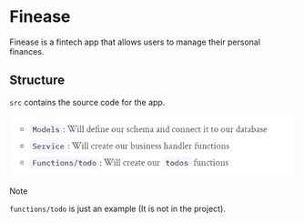 # Finease

Finease is a fintech app that allows users to manage their personal finances.

## Structure

`src` contains the source code for the app.

![Alt text](image.png)


> [!NOTE] 
> `functions/todo` is just an example (It is not in the project).
